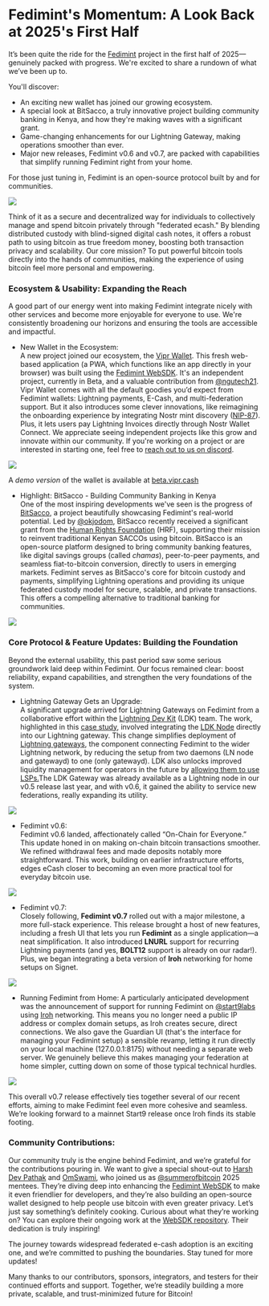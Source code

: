 # Fedimint's Momentum: A Look Back at 2025's First Half

It’s been quite the ride for the [Fedimint](https://fedimint.org/) project in the first half of 2025—genuinely packed with progress. We're excited to share a rundown of what we’ve been up to.

You'll discover:

* An exciting new wallet has joined our growing ecosystem.
* A special look at BitSacco, a truly innovative project building community banking in Kenya, and how they're making waves with a significant grant.
* Game-changing enhancements for our Lightning Gateway, making operations smoother than ever.
* Major new releases, Fedimint v0.6 and v0.7, are packed with capabilities that simplify running Fedimint right from your home.

For those just tuning in, Fedimint is an open-source protocol built by and for communities.


![](/blog/fedimint-review-2025/unnamed.jpg)


Think of it as a secure and decentralized way for individuals to collectively manage and spend bitcoin privately through "federated ecash." By blending distributed custody with blind-signed digital cash notes, it offers a robust path to using bitcoin as true freedom money, boosting both transaction privacy and scalability. Our core mission? To put powerful bitcoin tools directly into the hands of communities, making the experience of using bitcoin feel more personal and empowering.

### **Ecosystem & Usability: Expanding the Reach**

A good part of our energy went into making Fedimint integrate nicely with other services and become more enjoyable for everyone to use. We're consistently broadening our horizons and ensuring the tools are accessible and impactful.

* New Wallet in the Ecosystem:  
A new project joined our ecosystem, the [Vipr Wallet](https://github.com/ngutech21/vipr-wallet). This fresh web-based application (a PWA, which functions like an app directly in your browser) was built using the [Fedimint WebSDK](https://web.fedimint.org/). It's an independent project, currently in Beta, and a valuable contribution from [@ngutech21](https://hashnode.com/@ngutech21). Vipr Wallet comes with all the default goodies you’d expect from Fedimint wallets: Lightning payments, E-Cash, and multi-federation support. But it also introduces some clever innovations, like reimagining the onboarding experience by integrating Nostr mint discovery ([NIP-87](https://github.com/nostr-protocol/nips/pull/1110)). Plus, it lets users pay Lightning Invoices directly through Nostr Wallet Connect. We appreciate seeing independent projects like this grow and innovate within our community. If you're working on a project or are interested in starting one, feel free to [reach out to us on discord](https://chat.fedimint.org/).


![](/blog/fedimint-review-2025/unnamed.png)


A *demo version* of the wallet is available at [beta.vipr.cash](http://beta.vipr.cash/)<u></u>

* Highlight: BitSacco - Building Community Banking in Kenya  
One of the most inspiring developments we've seen is the progress of [BitSacco](https://bitsacco.com/), a project beautifully showcasing Fedimint's real-world potential. Led by [@okjodom](https://hashnode.com/@okjodom), BitSacco recently received a significant grant from the [Human Rights Foundation](https://hrf.org/) (HRF), supporting their mission to reinvent traditional Kenyan SACCOs using bitcoin.
BitSacco is an open-source platform designed to bring community banking features, like digital savings groups (called *chamas*), peer-to-peer payments, and seamless fiat-to-bitcoin conversion, directly to users in emerging markets. Fedimint serves as BitSacco's core for bitcoin custody and payments, simplifying Lightning operations and providing its unique federated custody model for secure, scalable, and private transactions. This offers a compelling alternative to traditional banking for communities.


![](/blog/fedimint-review-2025/unnamed+1.jpg)


### **Core Protocol & Feature Updates: Building the Foundation**

Beyond the external usability, this past period saw some serious groundwork laid deep within Fedimint. Our focus remained clear: boost reliability, expand capabilities, and strengthen the very foundations of the system.

* Lightning Gateway Gets an Upgrade:  
A significant upgrade arrived for Lightning Gateways on Fedimint from a collaborative effort within the [Lightning Dev Kit](https://lightningdevkit.org/) (LDK) team. The work, highlighted in this [case study](https://lightningdevkit.org/blog/fedimint-lightning-gateway-uses-ldk-node-to-simplify-deployment-and-liquidity-management/), involved integrating the [LDK Node](https://github.com/lightningdevkit/ldk-node) directly into our Lightning gateway. This change simplifies deployment of [Lightning gateways](https://fedimint.org/docs/GettingStarted/What-is-a-Fedimint#lightning-gateway-provider), the component connecting Fedimint to the wider Lightning network, by reducing the setup from two daemons (LN node and gatewayd) to one (only gatewayd). LDK also unlocks improved liquidity management for operators in the future by [allowing them to use LSPs.](https://github.com/lightning/blips/blob/master/blip-0050.md)The LDK Gateway was already available as a Lightning node in our v0.5 release last year, and with v0.6, it gained the ability to service new federations, really expanding its utility.


![](/blog/fedimint-review-2025/unnamed+1.png)


* Fedimint v0.6:  
Fedimint v0.6 landed, affectionately called “On-Chain for Everyone.” This update honed in on making on-chain bitcoin transactions smoother. We refined withdrawal fees and made deposits notably more straightforward. This work, building on earlier infrastructure efforts, edges eCash closer to becoming an even more practical tool for everyday bitcoin use.


![](/blog/fedimint-review-2025/unnamed+2.png)


* Fedimint v0.7:  
Closely following, **Fedimint v0.7** rolled out with a major milestone, a more full-stack experience. This release brought a host of new features, including a fresh UI that lets you run **Fedimint** as a single application—a neat simplification. It also introduced **LNURL** support for recurring Lightning payments (and yes, **BOLT12** support is already on our radar!). Plus, we began integrating a beta version of **Iroh** networking for home setups on Signet.


![](/blog/fedimint-review-2025/unnamed+3.png)


  * Running Fedimint from Home: A particularly anticipated development was the announcement of support for running Fedimint on [@start9labs](https://hashnode.com/@start9labs) using [Iroh](https://x.com/iroh_n0) networking. This means you no longer need a public IP address or complex domain setups, as Iroh creates secure, direct connections. We also gave the Guardian UI (that's the interface for managing your Fedimint setup) a sensible revamp, letting it run directly on your local machine (127.0.0.1:8175) without needing a separate web server. We genuinely believe this makes managing your federation at home simpler, cutting down on some of those typical technical hurdles.


![](/blog/fedimint-review-2025/unnamed+4.png)


This overall v0.7 release effectively ties together several of our recent efforts, aiming to make Fedimint feel even more cohesive and seamless. We’re looking forward to a mainnet Start9 release once Iroh finds its stable footing.

### **Community Contributions:**

Our community truly is the engine behind Fedimint, and we’re grateful for the contributions pouring in. We want to give a special shout-out to [Harsh Dev Pathak](https://x.com/Harsh_dev098) and [OmSwami](https://x.com/OmSwami2004), who joined us as [@summerofbitcoin](https://hashnode.com/@summerofbitcoin) 2025 mentees. They’re diving deep into enhancing the [Fedimint WebSDK](https://web.fedimint.org/) to make it even friendlier for developers, and they’re also building an open-source wallet designed to help people use bitcoin with even greater privacy. Let’s just say something’s definitely cooking. Curious about what they’re working on? You can explore their ongoing work at the [WebSDK repository](https://github.com/fedimint/fedimint-web-sdk). Their dedication is truly inspiring!

The journey towards widespread federated e-cash adoption is an exciting one, and we’re committed to pushing the boundaries. Stay tuned for more updates!

Many thanks to our contributors, sponsors, integrators, and testers for their continued efforts and support. Together, we’re steadily building a more private, scalable, and trust-minimized future for Bitcoin!